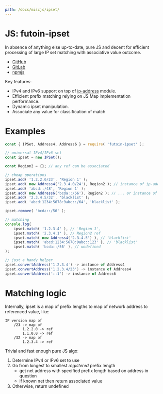 ```yaml
---
path: /docs/miscjs/ipset/
---
```


# JS: futoin-ipset

In absence of anything else up-to-date, pure JS and decent for efficient processing of large
IP set matching with associative value outcome.

* [GitHub](https://github.com/futoin/util-js-ipset)
* [GitLab](https://gitlab.com/futoin/util/js/ipset)
* [npmjs](https://www.npmjs.com/package/futoin-ipset)

Key features:
* IPv4 and IPv6 support on top of [ip-address](https://www.npmjs.com/package/ip-address) module.
* Efficient prefix matching relying on JS Map implementation performance.
* Dynamic ipset manipulation.
* Associate any value for classification of match


# Examples

```javascript
const { IPSet, Address4, Address6 } = require( 'futoin-ipset' );

// universal IPv4/IPv6 set
const ipset = new IPSet();

const Region2 = {}; // any ref can be associated

// cheap operations
ipset.add( '1.2.2.0/23', 'Region 1' );
ipset.add( new Address4('2.3.4.0/24'), Region2 ); // instance of ip-address.Address4 can be also passed
ipset.add( 'abcd::/48', 'Region 1' );
ipset.add( new Address6('bcda::/56'), Region2 ); // ... or instance of ip-address.Address6
ipset.add( '2.3.4.5/32', 'blacklist' );
ipset.add( 'abcd:1234:5678:9abc::/64', 'blacklist' );

ipset.remove( 'bcda::/56' );

// matching
console.log(
    ipset.match( '1.2.3.4' ), // 'Region 1',
    ipset.match( '2.3.4.1' ), // Region2 ref
    ipset.match( new Address4('2.3.4.5') ), // 'blacklist'
    ipset.match( 'abcd:1234:5678:9abc::123' ), // 'blacklist'
    ipset.match( 'bcda::/56' ), // undefined
);

// just a handy helper
ipset.convertAddress('1.2.3.4') -> instance of Address4
ipset.convertAddress('1.2.3.4/23') -> instance of Address4
ipset.convertAddress('::1') -> instance of Address6
```

# Matching logic

Internally, ipset is a map of prefix lengths to map of network address to referenced value, like:

    IP version map of
        /23 -> map of
            1.2.2.0 -> ref
            1.1.0.0 -> ref
        /32 -> map of
            1.2.3.4 -> ref

Trivial and fast enough pure JS algo:

1. Determine IPv4 or IPv6 set to use
1. Go from longest to smallest *registered* prefix length
    - get net address with specified prefix length based on address in question
    - if known net then return associated value
1. Otherwise, return undefined

